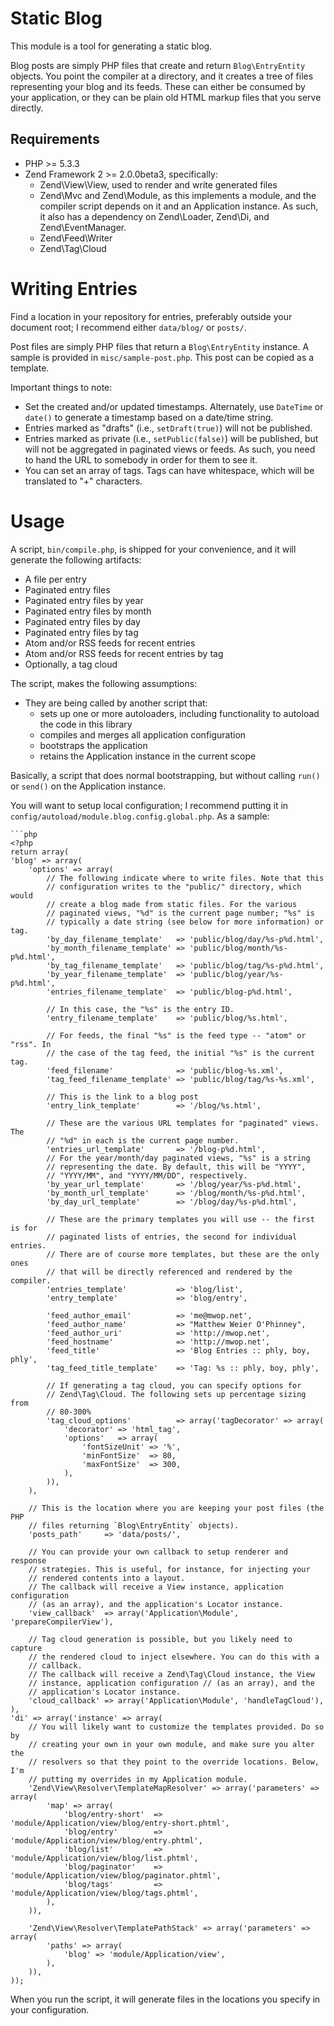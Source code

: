 Static Blog
===========

This module is a tool for generating a static blog.

Blog posts are simply PHP files that create and return `Blog\EntryEntity`
objects. You point the compiler at a directory, and it creates a tree of files
representing your blog and its feeds. These can either be consumed by your
application, or they can be plain old HTML markup files that you serve
directly.

Requirements
----

* PHP >= 5.3.3
* Zend Framework 2 >= 2.0.0beta3, specifically: 
  * Zend\View\View, used to render and write generated files
  * Zend\Mvc and Zend\Module, as this implements a module, and the compiler
    script depends on it and an Application instance. As such, it also has
    a dependency on Zend\Loader, Zend\Di, and Zend\EventManager.
  * Zend\Feed\Writer
  * Zend\Tag\Cloud

Writing Entries
====

Find a location in your repository for entries, preferably outside your document
root; I recommend either `data/blog/` or `posts/`.

Post files are simply PHP files that return a `Blog\EntryEntity` instance. A
sample is provided in `misc/sample-post.php`. This post can be copied as a
template.

Important things to note:

* Set the created and/or updated timestamps. Alternately, use `DateTime` or
  `date()` to generate a timestamp based on a date/time string.
* Entries marked as "drafts" (i.e., `setDraft(true)`) will not be published.
* Entries marked as private (i.e., `setPublic(false)`) will be published, but
  will not be aggregated in paginated views or feeds. As such, you need to hand
  the URL to somebody in order for them to see it.
* You can set an array of tags. Tags can have whitespace, which will be
  translated to "+" characters.

Usage
=====

A script, `bin/compile.php`, is shipped for your convenience, and it will
generate the following artifacts:

* A file per entry
* Paginated entry files
* Paginated entry files by year
* Paginated entry files by month
* Paginated entry files by day
* Paginated entry files by tag
* Atom and/or RSS feeds for recent entries
* Atom and/or RSS feeds for recent entries by tag
* Optionally, a tag cloud

The script, makes the following assumptions:

* They are being called by another script that:
  * sets up one or more autoloaders, including functionality to autoload the
    code in this library
  * compiles and merges all application configuration
  * bootstraps the application
  * retains the Application instance in the current scope

Basically, a script that does normal bootstrapping, but without calling `run()`
or `send()` on the Application instance.

You will want to setup local configuration; I recommend putting it in
`config/autoload/module.blog.config.global.php`. As a sample:

    ```php
    <?php
    return array(
    'blog' => array(
        'options' => array(
            // The following indicate where to write files. Note that this
            // configuration writes to the "public/" directory, which would
            // create a blog made from static files. For the various
            // paginated views, "%d" is the current page number; "%s" is
            // typically a date string (see below for more information) or tag.
            'by_day_filename_template'   => 'public/blog/day/%s-p%d.html',
            'by_month_filename_template' => 'public/blog/month/%s-p%d.html',
            'by_tag_filename_template'   => 'public/blog/tag/%s-p%d.html',
            'by_year_filename_template'  => 'public/blog/year/%s-p%d.html',
            'entries_filename_template'  => 'public/blog-p%d.html',

            // In this case, the "%s" is the entry ID.
            'entry_filename_template'    => 'public/blog/%s.html',

            // For feeds, the final "%s" is the feed type -- "atom" or "rss". In
            // the case of the tag feed, the initial "%s" is the current tag.
            'feed_filename'              => 'public/blog-%s.xml',
            'tag_feed_filename_template' => 'public/blog/tag/%s-%s.xml',
             
            // This is the link to a blog post
            'entry_link_template'        => '/blog/%s.html',

            // These are the various URL templates for "paginated" views. The
            // "%d" in each is the current page number.
            'entries_url_template'       => '/blog-p%d.html',
            // For the year/month/day paginated views, "%s" is a string
            // representing the date. By default, this will be "YYYY",
            // "YYYY/MM", and "YYYY/MM/DD", respectively.
            'by_year_url_template'       => '/blog/year/%s-p%d.html',
            'by_month_url_template'      => '/blog/month/%s-p%d.html',
            'by_day_url_template'        => '/blog/day/%s-p%d.html',

            // These are the primary templates you will use -- the first is for
            // paginated lists of entries, the second for individual entries.
            // There are of course more templates, but these are the only ones 
            // that will be directly referenced and rendered by the compiler.
            'entries_template'           => 'blog/list',
            'entry_template'             => 'blog/entry',

            'feed_author_email'          => 'me@mwop.net',
            'feed_author_name'           => "Matthew Weier O'Phinney",
            'feed_author_uri'            => 'http://mwop.net',
            'feed_hostname'              => 'http://mwop.net',
            'feed_title'                 => 'Blog Entries :: phly, boy, phly',
            'tag_feed_title_template'    => 'Tag: %s :: phly, boy, phly',

            // If generating a tag cloud, you can specify options for
            // Zend\Tag\Cloud. The following sets up percentage sizing from
            // 80-300%
            'tag_cloud_options'          => array('tagDecorator' => array(
                'decorator' => 'html_tag',
                'options'   => array(
                    'fontSizeUnit' => '%',
                    'minFontSize'  => 80,
                    'maxFontSize'  => 300,
                ),
            )),
        ),
        
        // This is the location where you are keeping your post files (the PHP
        // files returning `Blog\EntryEntity` objects).
        'posts_path'     => 'data/posts/',

        // You can provide your own callback to setup renderer and response
        // strategies. This is useful, for instance, for injecting your 
        // rendered contents into a layout.
        // The callback will receive a View instance, application configuration
        // (as an array), and the application's Locator instance.
        'view_callback'  => array('Application\Module', 'prepareCompilerView'),

        // Tag cloud generation is possible, but you likely need to capture
        // the rendered cloud to inject elsewhere. You can do this with a
        // callback.
        // The callback will receive a Zend\Tag\Cloud instance, the View
        // instance, application configuration // (as an array), and the
        // application's Locator instance.
        'cloud_callback' => array('Application\Module', 'handleTagCloud'),
    ),
    'di' => array('instance' => array(
        // You will likely want to customize the templates provided. Do so by
        // creating your own in your own module, and make sure you alter the
        // resolvers so that they point to the override locations. Below, I'm
        // putting my overrides in my Application module.
        'Zend\View\Resolver\TemplateMapResolver' => array('parameters' => array(
            'map' => array(
                'blog/entry-short'  => 'module/Application/view/blog/entry-short.phtml',
                'blog/entry'        => 'module/Application/view/blog/entry.phtml',
                'blog/list'         => 'module/Application/view/blog/list.phtml',
                'blog/paginator'    => 'module/Application/view/blog/paginator.phtml',
                'blog/tags'         => 'module/Application/view/blog/tags.phtml',
            ),
        )),

        'Zend\View\Resolver\TemplatePathStack' => array('parameters' => array(
            'paths' => array(
                'blog' => 'module/Application/view',
            ),
        )),
    ));

When you run the script, it will generate files in the locations you specify in
your configuration.
